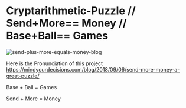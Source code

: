 # Cryptarithmetic-Puzzle // Send+More== Money // Base+Ball== Games

![send-plus-more-equals-money-blog](https://user-images.githubusercontent.com/76212536/206038379-a56a8df4-26b5-4afd-8b6b-dde3ab62b92d.png)

Here is the Pronunciation of this project https://mindyourdecisions.com/blog/2018/09/06/send-more-money-a-great-puzzle/


Base + Ball = Games

Send + More = Money


